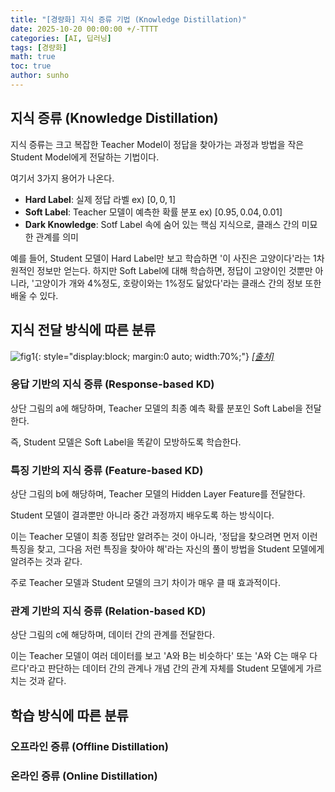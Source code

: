 ```yaml
---
title: "[경량화] 지식 증류 기법 (Knowledge Distillation)"
date: 2025-10-20 00:00:00 +/-TTTT
categories: [AI, 딥러닝]
tags: [경량화]
math: true
toc: true
author: sunho
---
```


## 지식 증류 (Knowledge Distillation)

지식 증류는 크고 복잡한 Teacher Model이 정답을 찾아가는 과정과 방법을 작은 Student Model에게 전달하는 기법이다.

여기서 3가지 용어가 나온다.

- **Hard Label**: 실제 정답 라벨 ex) $[0,0,1]$
- **Soft Label**: Teacher 모델이 예측한 확률 분포 ex) $[0.95,0.04,0.01]$
- **Dark Knowledge**: Sotf Label 속에 숨어 있는 핵심 지식으로, 클래스 간의 미묘한 관계를 의미

예를 들어, Student 모델이 Hard Label만 보고 학습하면 '이 사진은 고양이다'라는 1차원적인 정보만 얻는다. 하지만 Soft Label에 대해 학습하면, 정답이 고양이인 것뿐만 아니라, '고양이가 개와 4%정도, 호랑이와는 1%정도 닮았다'라는 클래스 간의 정보 또한 배울 수 있다.

## 지식 전달 방식에 따른 분류

![fig1](dl/lightweight/2-1.png){: style="display:block; margin:0 auto; width:70%;"}
_[[출처]](https://www.researchgate.net/figure/a-The-generic-response-based-knowledge-distillation-b-The-generic-feature-based_fig3_369207253)_

### 응답 기반의 지식 증류 (Response-based KD)

상단 그림의 a에 해당하며, Teacher 모델의 최종 예측 확률 분포인 Soft Label을 전달한다.

즉, Student 모델은 Soft Label을 똑같이 모방하도록 학습한다.

### 특징 기반의 지식 증류 (Feature-based KD)

상단 그림의 b에 해당하며, Teacher 모델의 Hidden Layer Feature를 전달한다.

Student 모델이 결과뿐만 아니라 중간 과정까지 배우도록 하는 방식이다.

이는 Teacher 모델이 최종 정답만 알려주는 것이 아니라, '정답을 찾으려면 먼저 이런 특징을 찾고, 그다음 저런 특징을 찾아야 해'라는 자신의 풀이 방법을 Student 모델에게 알려주는 것과 같다. 

주로 Teacher 모델과 Student 모델의 크기 차이가 매우 클 때 효과적이다.

### 관계 기반의 지식 증류 (Relation-based KD)

상단 그림의 c에 해당하며, 데이터 간의 관계를 전달한다.

이는 Teacher 모델이 여러 데이터를 보고 'A와 B는 비슷하다' 또는 'A와 C는 매우 다르다'라고 판단하는 데이터 간의 관계나 개념 간의 관계 자체를 Student 모델에게 가르치는 것과 같다.

## 학습 방식에 따른 분류

### 오프라인 증류 (Offline Distillation)



### 온라인 증류 (Online Distillation)

